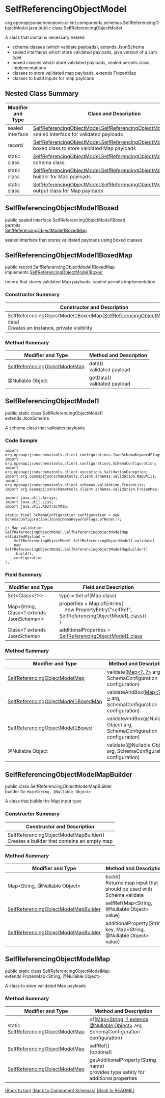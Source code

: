 # SelfReferencingObjectModel
org.openapijsonschematools.client.components.schemas.SelfReferencingObjectModel.java
public class SelfReferencingObjectModel<br>

A class that contains necessary nested
- schema classes (which validate payloads), extends JsonSchema
- sealed interfaces which store validated payloads, java version of a sum type
- boxed classes which store validated payloads, sealed permits class implementations
- classes to store validated map payloads, extends FrozenMap
- classes to build inputs for map payloads

## Nested Class Summary
| Modifier and Type | Class and Description |
| ----------------- | ---------------------- |
| sealed interface | [SelfReferencingObjectModel.SelfReferencingObjectModel1Boxed](#selfreferencingobjectmodel1boxed)<br> sealed interface for validated payloads |
| record | [SelfReferencingObjectModel.SelfReferencingObjectModel1BoxedMap](#selfreferencingobjectmodel1boxedmap)<br> boxed class to store validated Map payloads |
| static class | [SelfReferencingObjectModel.SelfReferencingObjectModel1](#selfreferencingobjectmodel1)<br> schema class |
| static class | [SelfReferencingObjectModel.SelfReferencingObjectModelMapBuilder](#selfreferencingobjectmodelmapbuilder)<br> builder for Map payloads |
| static class | [SelfReferencingObjectModel.SelfReferencingObjectModelMap](#selfreferencingobjectmodelmap)<br> output class for Map payloads |

## SelfReferencingObjectModel1Boxed
public sealed interface SelfReferencingObjectModel1Boxed<br>
permits<br>
[SelfReferencingObjectModel1BoxedMap](#selfreferencingobjectmodel1boxedmap)

sealed interface that stores validated payloads using boxed classes

## SelfReferencingObjectModel1BoxedMap
public record SelfReferencingObjectModel1BoxedMap<br>
implements [SelfReferencingObjectModel1Boxed](#selfreferencingobjectmodel1boxed)

record that stores validated Map payloads, sealed permits implementation

### Constructor Summary
| Constructor and Description |
| --------------------------- |
| SelfReferencingObjectModel1BoxedMap([SelfReferencingObjectModelMap](#selfreferencingobjectmodelmap) data)<br>Creates an instance, private visibility |

### Method Summary
| Modifier and Type | Method and Description |
| ----------------- | ---------------------- |
| [SelfReferencingObjectModelMap](#selfreferencingobjectmodelmap) | data()<br>validated payload |
| @Nullable Object | getData()<br>validated payload |

## SelfReferencingObjectModel1
public static class SelfReferencingObjectModel1<br>
extends JsonSchema

A schema class that validates payloads

### Code Sample
```
import org.openapijsonschematools.client.configurations.JsonSchemaKeywordFlags;
import org.openapijsonschematools.client.configurations.SchemaConfiguration;
import org.openapijsonschematools.client.exceptions.ValidationException;
import org.openapijsonschematools.client.schemas.validation.MapUtils;
import org.openapijsonschematools.client.schemas.validation.FrozenList;
import org.openapijsonschematools.client.schemas.validation.FrozenMap;

import java.util.Arrays;
import java.util.List;
import java.util.AbstractMap;

static final SchemaConfiguration configuration = new SchemaConfiguration(JsonSchemaKeywordFlags.ofNone());

// Map validation
SelfReferencingObjectModel.SelfReferencingObjectModelMap validatedPayload =
    SelfReferencingObjectModel.SelfReferencingObjectModel1.validate(
    new SelfReferencingObjectModel.SelfReferencingObjectModelMapBuilder()
    .build(),
    configuration
);
```

### Field Summary
| Modifier and Type | Field and Description |
| ----------------- | ---------------------- |
| Set<Class<?>> | type = Set.of(Map.class) |
| Map<String, Class<? extends JsonSchema>> | properties = Map.ofEntries(<br>&nbsp;&nbsp;&nbsp;&nbsp;new PropertyEntry("selfRef", [SelfReferencingObjectModel1.class](#selfreferencingobjectmodel1)))<br>)<br> |
| Class<? extends JsonSchema> | additionalProperties = [SelfReferencingObjectModel1.class](#selfreferencingobjectmodel1) |

### Method Summary
| Modifier and Type | Method and Description |
| ----------------- | ---------------------- |
| [SelfReferencingObjectModelMap](#selfreferencingobjectmodelmap) | validate([Map&lt;?, ?&gt;](#selfreferencingobjectmodelmapbuilder) arg, SchemaConfiguration configuration) |
| [SelfReferencingObjectModel1BoxedMap](#selfreferencingobjectmodel1boxedmap) | validateAndBox([Map&lt;?, ?&gt;](#selfreferencingobjectmodelmapbuilder) arg, SchemaConfiguration configuration) |
| [SelfReferencingObjectModel1Boxed](#selfreferencingobjectmodel1boxed) | validateAndBox(@Nullable Object arg, SchemaConfiguration configuration) |
| @Nullable Object | validate(@Nullable Object arg, SchemaConfiguration configuration) |

## SelfReferencingObjectModelMapBuilder
public class SelfReferencingObjectModelMapBuilder<br>
builder for `Map<String, @Nullable Object>`

A class that builds the Map input type

### Constructor Summary
| Constructor and Description |
| --------------------------- |
| SelfReferencingObjectModelMapBuilder()<br>Creates a builder that contains an empty map |

### Method Summary
| Modifier and Type | Method and Description |
| ----------------- | ---------------------- |
| Map<String, @Nullable Object> | build()<br>Returns map input that should be used with Schema.validate |
| [SelfReferencingObjectModelMapBuilder](#selfreferencingobjectmodelmapbuilder) | selfRef(Map<String, @Nullable Object> value) |
| [SelfReferencingObjectModelMapBuilder](#selfreferencingobjectmodelmapbuilder) | additionalProperty(String key, Map<String, @Nullable Object> value) |

## SelfReferencingObjectModelMap
public static class SelfReferencingObjectModelMap<br>
extends FrozenMap<String, @Nullable Object>

A class to store validated Map payloads

### Method Summary
| Modifier and Type | Method and Description |
| ----------------- | ---------------------- |
| static [SelfReferencingObjectModelMap](#selfreferencingobjectmodelmap) | of([Map<String, ? extends @Nullable Object>](#selfreferencingobjectmodelmapbuilder) arg, SchemaConfiguration configuration) |
| [SelfReferencingObjectModelMap](#selfreferencingobjectmodelmap) | selfRef()<br>[optional] |
| [SelfReferencingObjectModelMap](#selfreferencingobjectmodelmap) | getAdditionalProperty(String name)<br>provides type safety for additional properties |

[[Back to top]](#top) [[Back to Component Schemas]](../../../README.md#Component-Schemas) [[Back to README]](../../../README.md)
